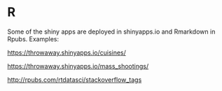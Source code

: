 # R


Some of the shiny apps are deployed in shinyapps.io and Rmarkdown in Rpubs. Examples:


https://throwaway.shinyapps.io/cuisines/

https://throwaway.shinyapps.io/mass_shootings/

http://rpubs.com/rtdatasci/stackoverflow_tags
